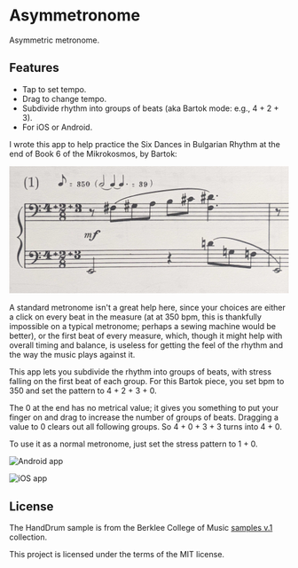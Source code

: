 # Asymmetronome

Asymmetric metronome.

## Features

- Tap to set tempo.
- Drag to change tempo.
- Subdivide rhythm into groups of beats (aka Bartok mode: e.g., 4 + 2 + 3).
- For iOS or Android.

I wrote this app to help practice the Six Dances in Bulgarian Rhythm at the end
of Book 6 of the Mikrokosmos, by Bartok:

![A Bulgarian Rhythm by Bartok](bulgarian-rhythm.jpg)

A standard metronome isn't a great help here, since your choices are either a
click on every beat in the measure (at at 350 bpm, this is thankfully
impossible on a typical metronome; perhaps a sewing machine would be better),
or the first beat of every measure, which, though it might help with overall
timing and balance, is useless for getting the feel of the rhythm and the way
the music plays against it.

This app lets you subdivide the rhythm into groups of beats, with stress
falling on the first beat of each group. For this Bartok piece, you set bpm to
350 and set the pattern to 4 + 2 + 3 + 0.

The 0 at the end has no metrical value; it gives you something to put your
finger on and drag to increase the number of groups of beats. Dragging a value
to 0 clears out all following groups. So 4 + 0 + 3 + 3 turns into 4 + 0.

To use it as a normal metronome, just set the stress pattern to 1 + 0.
 
![Android app](metronome-android.png)

![iOS app](metronome-ios.png)

## License

The HandDrum sample is from the Berklee College of Music [samples
v.1](https://archive.org/details/Berklee44v1) collection.

This project is licensed under the terms of the MIT license.


